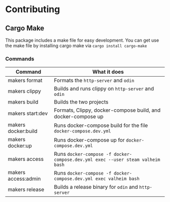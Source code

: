 # Contributing

## Cargo Make

This package includes a make file for easy development.
You can get use the make file by installing cargo make via `cargo install cargo-make`

### Commands

| Command             | What it does                                                                   |
| ------------------- | ------------------------------------------------------------------------------ |
| makers format       | Formats the `http-server` and `odin`                                           |
| makers clippy       | Builds and runs clippy on `http-server` and `odin`                             |
| makers build        | Builds the two projects                                                        |
| makers start:dev    | Formats, Clippy, docker-compose build, and docker-compose up                   |
| makers docker:build | Runs docker-compose build for the file `docker-compose.dev.yml`                |
| makers docker:up    | Runs docker-compose up for `docker-compose.dev.yml`                            |
| makers access       | Runs `docker-compose -f docker-compose.dev.yml exec --user steam valheim bash` |
| makers access:admin | Runs `docker-compose -f docker-compose.dev.yml exec valheim bash`              |
| makers release      | Builds a release binary for `odin` and `http-server`                           |
